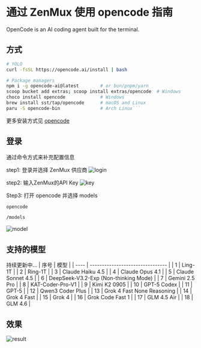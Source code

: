 # 通过 ZenMux 使用 opencode 指南

OpenCode is an AI coding agent built for the terminal.

## 方式

```bash
# YOLO
curl -fsSL https://opencode.ai/install | bash

# Package managers
npm i -g opencode-ai@latest        # or bun/pnpm/yarn
scoop bucket add extras; scoop install extras/opencode  # Windows
choco install opencode             # Windows
brew install sst/tap/opencode      # macOS and Linux
paru -S opencode-bin               # Arch Linux```
```
更多安装方式见 [opencode](https://opencode.ai/docs/#install)

## 登录

通过命令方式来补充配置信息

step1: 登录并选择 ZenMux 供应商
![login](https://cdn.marmot-cloud.com/storage/zenmux/2025/10/30/PdPJcCv/opencode-login.jpg)

step2: 输入ZenMux的API Key
![key](https://cdn.marmot-cloud.com/storage/zenmux/2025/10/30/nhMPtje/opencode-key.jpg)

Step3: 打开 opencode 并选择 models
```bash
opencode 

/models
```
![model](https://cdn.marmot-cloud.com/storage/zenmux/2025/10/30/p7oX3KY/opencode-models.png)

## 支持的模型
持续更新中...
| 序号 | 模型                        |
| ---- | -------------------------------- |
| 1    | Ling-1T   |
| 2    | Ring-1T   |
| 3    | Claude Haiku 4.5    |
| 4    | Claude Opus 4.1     |
| 5    | Claude Sonnet 4.5     |
| 6    | DeepSeek-V3.2-Exp (Non-thinking Mode)     |
| 7    | Gemini 2.5 Pro                   |
| 8    | KAT-Coder-Pro-V1               |
| 9    | Kimi K2 0905          |
| 10   | GPT-5 Codex          |
| 11   | GPT-5 |
| 12   | Qwen3 Coder Plus         |
| 13   | Grok 4 Fast None Reasoning          |
| 14   | Grok 4 Fast        |
| 15   | Grok 4            |
| 16   | Grok Code Fast 1            |
| 17   | GLM 4.5 Air            |
| 18   | GLM 4.6            |

## 效果
![result](https://cdn.marmot-cloud.com/storage/zenmux/2025/10/30/6oFggTa/opencode-result.jpg)